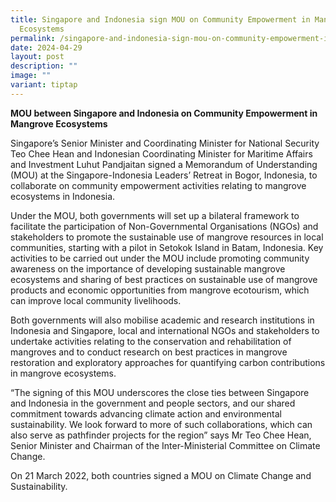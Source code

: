 ```yaml
---
title: Singapore and Indonesia sign MOU on Community Empowerment in Mangrove
  Ecosystems
permalink: /singapore-and-indonesia-sign-mou-on-community-empowerment-in-mangrove-ecosystems/
date: 2024-04-29
layout: post
description: ""
image: ""
variant: tiptap
---
```

<p><strong>MOU between Singapore and Indonesia on Community Empowerment in Mangrove Ecosystems</strong>
</p>
<p>Singapore’s Senior Minister and Coordinating Minister for National Security
Teo Chee Hean and Indonesian Coordinating Minister for Maritime Affairs
and Investment Luhut Pandjaitan signed a Memorandum of Understanding (MOU)
at the Singapore-Indonesia Leaders’ Retreat in Bogor, Indonesia, to collaborate
on community empowerment activities relating to mangrove ecosystems in
Indonesia.</p>
<p>Under the MOU, both governments will set up a bilateral framework to facilitate
the participation of Non-Governmental Organisations (NGOs) and stakeholders
to promote the sustainable use of mangrove resources in local communities,
starting with a pilot in Setokok Island in Batam, Indonesia. Key activities
to be carried out under the MOU include promoting community awareness on
the importance of developing sustainable mangrove ecosystems and sharing
of best practices on sustainable use of mangrove products and economic
opportunities from mangrove ecotourism, which can improve local community
livelihoods.</p>
<p>Both governments will also mobilise academic and research institutions
in Indonesia and Singapore, local and international NGOs and stakeholders
to undertake activities relating to the conservation and rehabilitation
of mangroves and to conduct research on best practices in mangrove restoration
and exploratory approaches for quantifying carbon contributions in mangrove
ecosystems.</p>
<p>“The signing of this MOU underscores the close ties between Singapore
and Indonesia in the government and people sectors, and our shared commitment
towards advancing climate action and environmental sustainability. We look
forward to more of such collaborations, which can also serve as pathfinder
projects for the region” says Mr Teo Chee Hean, Senior Minister and Chairman
of the Inter-Ministerial Committee on Climate Change.</p>
<p>On 21 March 2022, both countries signed a MOU on Climate Change and Sustainability.</p>
<p>&nbsp;</p>
